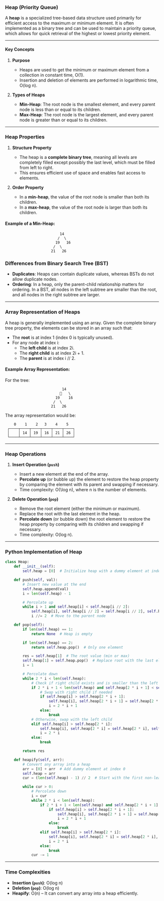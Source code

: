 ### Heap (Priority Queue)

A **heap** is a specialized tree-based data structure used primarily for efficient access to the maximum or minimum
element. It is often implemented as a binary tree and can be used to maintain a priority queue, which allows for quick
retrieval of the highest or lowest priority element.

---

#### Key Concepts

1. **Purpose**

   - Heaps are used to get the minimum or maximum element from a collection in constant time, O(1).
   - Insertion and deletion of elements are performed in logarithmic time, O(log n).

2. **Types of Heaps**
   - **Min-Heap**: The root node is the smallest element, and every parent node is less than or equal to its children.
   - **Max-Heap**: The root node is the largest element, and every parent node is greater than or equal to its children.

---

### Heap Properties

1. **Structure Property**

   - The heap is a **complete binary tree**, meaning all levels are completely filled except possibly the last level,
     which must be filled from left to right.
   - This ensures efficient use of space and enables fast access to elements.

2. **Order Property**
   - In a **min-heap**, the value of the root node is smaller than both its children.
   - In a **max-heap**, the value of the root node is larger than both its children.

#### Example of a Min-Heap:

```
                         14
                        /  \
                       19   16
                      /  \
                     21   26
```

### Differences from Binary Search Tree (BST)

- **Duplicates**: Heaps can contain duplicate values, whereas BSTs do not allow duplicate nodes.
- **Ordering**: In a heap, only the parent-child relationship matters for ordering. In a BST, all nodes in the left
  subtree are smaller than the root, and all nodes in the right subtree are larger.

---

### Array Representation of Heaps

A heap is generally implemented using an array. Given the complete binary tree property, the elements can be stored in
an array such that:

- The **root** is at index 1 (index 0 is typically unused).
- For any node at index i:
  - The **left child** is at index 2i.
  - The **right child** is at index 2i + 1.
  - The **parent** is at index i // 2.

#### Example Array Representation:

For the tree:

```
                          14
                         🯖   \
                       19    16
                      /  \
                     21   26
```

The array representation would be:

```
    0    1    2   3    4    5   
 ┌────┬────┬────┬────┬────┬────┐
 │    │ 14 │ 19 │ 16 │ 21 │ 26 │
 └────┴────┴────┴────┴────┴────┘
```

---

### Heap Operations

1. **Insert Operation (`push`)**

   - Insert a new element at the end of the array.
   - **Percolate up** (or bubble up) the element to restore the heap property by comparing the element with its parent
     and swapping if necessary.
   - Time complexity: O(\log n), where n is the number of elements.

2. **Delete Operation (`pop`)**

   - Remove the root element (either the minimum or maximum).
   - Replace the root with the last element in the heap.
   - **Percolate down** (or bubble down) the root element to restore the heap property by comparing with its children
     and swapping if necessary.
   - Time complexity: O(log n).

---

### Python Implementation of Heap

```python
class Heap:
    def __init__(self):
        self.heap = [0]  # Initialize heap with a dummy element at index 0

    def push(self, val):
        # Insert new value at the end
        self.heap.append(val)
        i = len(self.heap) - 1

        # Percolate up
        while i > 1 and self.heap[i] < self.heap[i // 2]:
            self.heap[i], self.heap[i // 2] = self.heap[i // 2], self.heap[i]
            i //= 2  # Move to the parent node

    def pop(self):
        if len(self.heap) == 1:
            return None  # Heap is empty

        if len(self.heap) == 2:
            return self.heap.pop()  # Only one element

        res = self.heap[1]  # The root value (min or max)
        self.heap[1] = self.heap.pop()  # Replace root with the last element
        i = 1

        # Percolate down
        while 2 * i < len(self.heap):
            # Check if right child exists and is smaller than the left child
            if 2 * i + 1 < len(self.heap) and self.heap[2 * i + 1] < self.heap[2 * i]:
                # Swap with right child if needed
                if self.heap[i] > self.heap[2 * i + 1]:
                    self.heap[i], self.heap[2 * i + 1] = self.heap[2 * i + 1], self.heap[i]
                    i = 2 * i + 1
                else:
                    break
            # Otherwise, swap with the left child
            elif self.heap[i] > self.heap[2 * i]:
                self.heap[i], self.heap[2 * i] = self.heap[2 * i], self.heap[i]
                i = 2 * i
            else:
                break

        return res

    def heapify(self, arr):
        # Convert any array into a heap
        arr = [0] + arr  # Add dummy element at index 0
        self.heap = arr
        cur = (len(self.heap) - 1) // 2  # Start with the first non-leaf node

        while cur > 0:
            # Percolate down
            i = cur
            while 2 * i < len(self.heap):
                if 2 * i + 1 < len(self.heap) and self.heap[2 * i + 1] < self.heap[2 * i]:
                    if self.heap[i] > self.heap[2 * i + 1]:
                        self.heap[i], self.heap[2 * i + 1] = self.heap[2 * i + 1], self.heap[i]
                        i = 2 * i + 1
                    else:
                        break
                elif self.heap[i] > self.heap[2 * i]:
                    self.heap[i], self.heap[2 * i] = self.heap[2 * i], self.heap[i]
                    i = 2 * i
                else:
                    break
            cur -= 1
```

---

### Time Complexities

- **Insertion (`push`)**: O(log n)
- **Deletion (`pop`)**: O(log n)
- **Heapify**: O(n) – It can convert any array into a heap efficiently.
